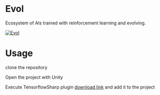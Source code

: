 # Evol
Ecosystem of AIs trained with reinforcement learning and evolving.


[![Evol](https://img.youtube.com/vi/GqquQTyQLno/0.jpg)](https://www.youtube.com/watch?v=GqquQTyQLno)


# Usage

clone the repository

Open the project with Unity

Execute TensorflowSharp plugin [download link](https://s3.amazonaws.com/unity-ml-agents/0.4/TFSharpPlugin.unitypackage) and add it to the project
